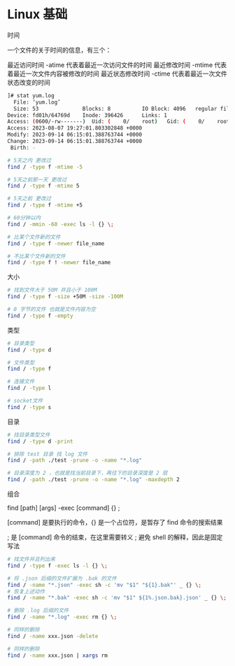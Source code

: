# Linux 基础

时间

一个文件的关于时间的信息，有三个：

最近访问时间 -atime 代表着最近一次访问文件的时间
最近修改时间 -mtime 代表着最近一次文件内容被修改的时间
最近状态修改时间 -ctime 代表着最近一次文件状态改变的时间

```sh
]# stat yum.log 
  File: ‘yum.log’
  Size: 53              Blocks: 8          IO Block: 4096   regular file
Device: fd01h/64769d    Inode: 396426      Links: 1
Access: (0600/-rw-------)  Uid: (    0/    root)   Gid: (    0/    root)
Access: 2023-08-07 19:27:01.803302848 +0000
Modify: 2023-09-14 06:15:01.388763744 +0000
Change: 2023-09-14 06:15:01.388763744 +0000
 Birth: -
```

```sh
# 5天之内 更改过
find / -type f -mtime -5

# 5天之前那一天 更改过
find / -type f -mtime 5

# 5天之前 更改过
find / -type f -mtime +5

# 60分钟以内
find / -mmin -60 -exec ls -l {} \;

# 比某个文件新的文件
find / -type f -newer file_name

# 不比某个文件新的文件
find / -type f ! -newer file_name
```

大小

```sh
# 找到文件大于 50M 并且小于 100M
find / -type f -size +50M -size -100M

# 0 字节的文件 也就是文件内容为空
find / -type f -empty
```

类型

```sh
# 目录类型
find / -type d

# 文件类型
find / -type f

# 连接文件
find / -type l

# socket文件
find / -type s
```

目录

```sh
# 找目录类型文件
find / -type d -print

# 排除 test 目录 找 log 文件
find / -path ./test -prune -o -name "*.log"

# 目录深度为 2 ，也就是找当前目录下，再往下的目录深度是 2 层
find / -path ./test -prune -o -name "*.log" -maxdepth 2
```

组合

find [path] [args] -exec [command] {} \;

[command] 是要执行的命令，{} 是一个占位符，是暂存了 find 命令的搜索结果

\; 是 [command] 命令的结束，在这里需要转义 ; 避免 shell 的解释，因此是固定写法

```sh
# 找文件并且列出来
find / -type f -exec ls -l {} \;

# 将 .json 后缀的文件扩展为 .bak 的文件
find / -name "*.json" -exec sh -c 'mv "$1" "${1}.bak"' _ {} \;
# 恢复上述动作
find / -name "*.bak" -exec sh -c 'mv "$1" ${1%.json.bak}.json' _ {} \;

# 删除 .log 后缀的文件
find / -name "*.log" -exec rm {} \;

# 同样的删除
find / -name xxx.json -delete

# 同样的删除
find / -name xxx.json | xargs rm
```
